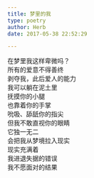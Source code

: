 ```yaml
---  
title: 梦里的我  
type: poetry  
author: Herb  
date: 2017-05-38 22:52:29  

---  
```

在梦里我这样卑微吗？  
所有的爱意不得善终  
剥夺我，此后爱人的能力  
我可以躺在泥土里  
抚摸你的小腿  
也靠着你的手掌  
吮吸、舔舐你的指尖  
但我不敢直视你的眼睛  
它独一无二  
会把我从梦境拉入现实  
现实充满着  
我进退失据的错误  
我不愿面对的结果